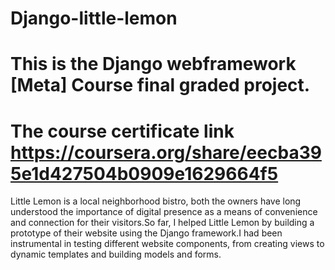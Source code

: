# Django-little-lemon
# This is the Django webframework [Meta] Course final graded project.

# The course certificate link https://coursera.org/share/eecba395e1d427504b0909e1629664f5

Little Lemon is a local neighborhood bistro, both the owners have long understood the importance of digital presence as a means of convenience and connection for their visitors.So far, I helped Little Lemon by building a prototype of their website using the Django framework.I had been instrumental in testing different website components, from creating views to dynamic templates and building models and forms.
